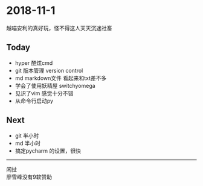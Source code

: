 # 2018-11-1

越喵安利的真好玩，怪不得这人天天沉迷社畜

## Today
+ hyper 酷炫cmd
+ git 版本管理 version control
+ md markdown文件 看起来和txt差不多
+ 学会了使用妖精屋 switchyomega
+ 见识了vim 感觉十分不错
+ 从命令行启动py

## Next 

+ git 半小时
+ md  半小时
+ 搞定pycharm 的设置，很快

---
  
闲扯  
廖雪峰没有9软赞助
